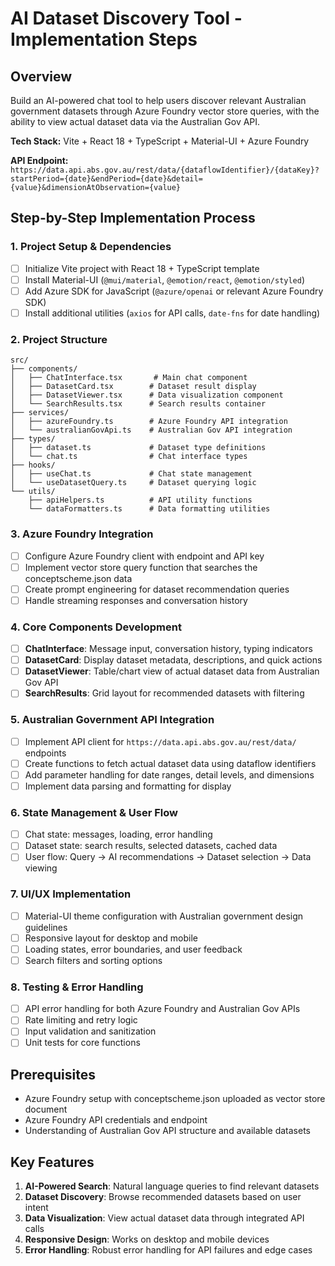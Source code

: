 # AI Dataset Discovery Tool - Implementation Steps

## Overview
Build an AI-powered chat tool to help users discover relevant Australian government datasets through Azure Foundry vector store queries, with the ability to view actual dataset data via the Australian Gov API.

**Tech Stack:** Vite + React 18 + TypeScript + Material-UI + Azure Foundry

**API Endpoint:** `https://data.api.abs.gov.au/rest/data/{dataflowIdentifier}/{dataKey}?startPeriod={date}&endPeriod={date}&detail={value}&dimensionAtObservation={value}`

## Step-by-Step Implementation Process

### 1. Project Setup & Dependencies
- [ ] Initialize Vite project with React 18 + TypeScript template
- [ ] Install Material-UI (`@mui/material`, `@emotion/react`, `@emotion/styled`)
- [ ] Add Azure SDK for JavaScript (`@azure/openai` or relevant Azure Foundry SDK)
- [ ] Install additional utilities (`axios` for API calls, `date-fns` for date handling)

### 2. Project Structure
```
src/
├── components/
│   ├── ChatInterface.tsx       # Main chat component
│   ├── DatasetCard.tsx        # Dataset result display
│   ├── DatasetViewer.tsx      # Data visualization component
│   └── SearchResults.tsx      # Search results container
├── services/
│   ├── azureFoundry.ts        # Azure Foundry API integration
│   └── australianGovApi.ts    # Australian Gov API integration  
├── types/
│   ├── dataset.ts             # Dataset type definitions
│   └── chat.ts                # Chat interface types
├── hooks/
│   ├── useChat.ts             # Chat state management
│   └── useDatasetQuery.ts     # Dataset querying logic
└── utils/
    ├── apiHelpers.ts          # API utility functions
    └── dataFormatters.ts      # Data formatting utilities
```

### 3. Azure Foundry Integration
- [ ] Configure Azure Foundry client with endpoint and API key
- [ ] Implement vector store query function that searches the conceptscheme.json data
- [ ] Create prompt engineering for dataset recommendation queries
- [ ] Handle streaming responses and conversation history

### 4. Core Components Development
- [ ] **ChatInterface**: Message input, conversation history, typing indicators
- [ ] **DatasetCard**: Display dataset metadata, descriptions, and quick actions
- [ ] **DatasetViewer**: Table/chart view of actual dataset data from Australian Gov API
- [ ] **SearchResults**: Grid layout for recommended datasets with filtering

### 5. Australian Government API Integration
- [ ] Implement API client for `https://data.api.abs.gov.au/rest/data/` endpoints
- [ ] Create functions to fetch actual dataset data using dataflow identifiers
- [ ] Add parameter handling for date ranges, detail levels, and dimensions
- [ ] Implement data parsing and formatting for display

### 6. State Management & User Flow
- [ ] Chat state: messages, loading, error handling
- [ ] Dataset state: search results, selected datasets, cached data
- [ ] User flow: Query → AI recommendations → Dataset selection → Data viewing

### 7. UI/UX Implementation
- [ ] Material-UI theme configuration with Australian government design guidelines
- [ ] Responsive layout for desktop and mobile
- [ ] Loading states, error boundaries, and user feedback
- [ ] Search filters and sorting options

### 8. Testing & Error Handling
- [ ] API error handling for both Azure Foundry and Australian Gov APIs
- [ ] Rate limiting and retry logic
- [ ] Input validation and sanitization
- [ ] Unit tests for core functions

## Prerequisites
- Azure Foundry setup with conceptscheme.json uploaded as vector store document
- Azure Foundry API credentials and endpoint
- Understanding of Australian Gov API structure and available datasets

## Key Features
1. **AI-Powered Search**: Natural language queries to find relevant datasets
2. **Dataset Discovery**: Browse recommended datasets based on user intent
3. **Data Visualization**: View actual dataset data through integrated API calls
4. **Responsive Design**: Works on desktop and mobile devices
5. **Error Handling**: Robust error handling for API failures and edge cases